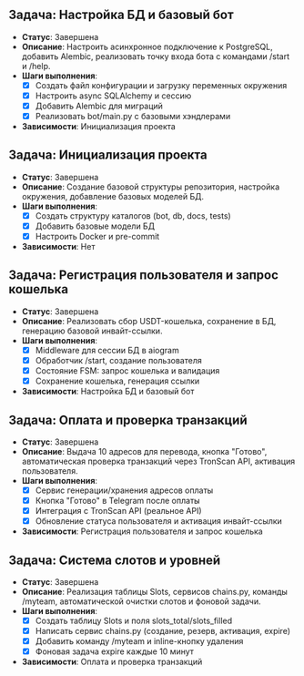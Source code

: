 ## Задача: Настройка БД и базовый бот
- **Статус**: Завершена
- **Описание**: Настроить асинхронное подключение к PostgreSQL, добавить Alembic, реализовать точку входа бота с командами /start и /help.
- **Шаги выполнения**:
  - [x] Создать файл конфигурации и загрузку переменных окружения
  - [x] Настроить async SQLAlchemy и сессию
  - [x] Добавить Alembic для миграций
  - [x] Реализовать bot/main.py с базовыми хэндлерами
- **Зависимости**: Инициализация проекта

## Задача: Инициализация проекта
- **Статус**: Завершена
- **Описание**: Создание базовой структуры репозитория, настройка окружения, добавление базовых моделей БД.
- **Шаги выполнения**:
  - [x] Создать структуру каталогов (bot, db, docs, tests)
  - [x] Добавить базовые модели БД
  - [x] Настроить Docker и pre-commit
- **Зависимости**: Нет

## Задача: Регистрация пользователя и запрос кошелька
- **Статус**: Завершена
- **Описание**: Реализовать сбор USDT-кошелька, сохранение в БД, генерацию базовой инвайт-ссылки.
- **Шаги выполнения**:
  - [x] Middleware для сессии БД в aiogram
  - [x] Обработчик /start, создание пользователя
  - [x] Состояние FSM: запрос кошелька и валидация
  - [x] Сохранение кошелька, генерация ссылки
- **Зависимости**: Настройка БД и базовый бот

## Задача: Оплата и проверка транзакций
- **Статус**: Завершена
- **Описание**: Выдача 10 адресов для перевода, кнопка "Готово", автоматическая проверка транзакций через TronScan API, активация пользователя.
- **Шаги выполнения**:
  - [x] Сервис генерации/хранения адресов оплаты
  - [x] Кнопка "Готово" в Telegram после оплаты
  - [x] Интеграция с TronScan API (реальное API)
  - [x] Обновление статуса пользователя и активация инвайт-ссылки
- **Зависимости**: Регистрация пользователя и запрос кошелька

## Задача: Система слотов и уровней
- **Статус**: Завершена
- **Описание**: Реализация таблицы Slots, сервисов chains.py, команды /myteam, автоматической очистки слотов и фоновой задачи.
- **Шаги выполнения**:
  - [x] Создать таблицу Slots и поля slots_total/slots_filled
  - [x] Написать сервис chains.py (создание, резерв, активация, expire)
  - [x] Добавить команду /myteam и inline-кнопку удаления
  - [x] Фоновая задача expire каждые 10 минут
- **Зависимости**: Оплата и проверка транзакций 